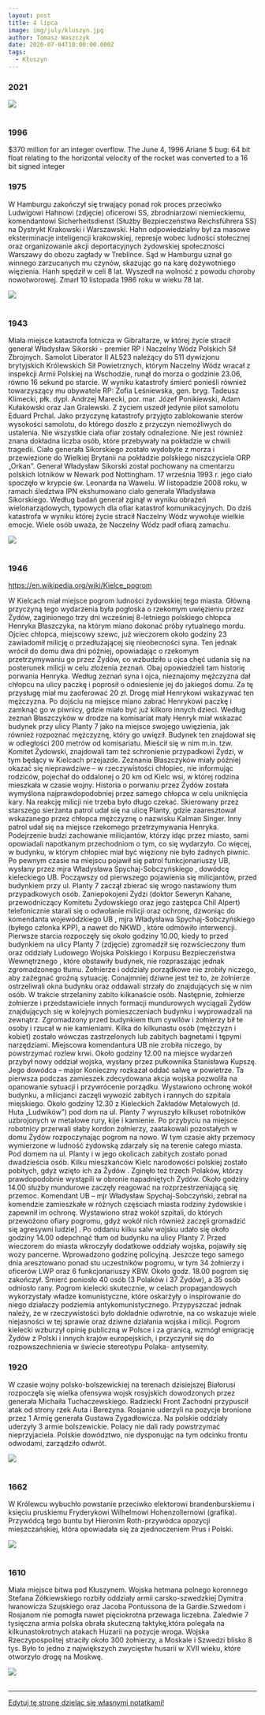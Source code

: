 ```yaml
---
layout: post
title: 4 lipca
image: img/july/kluszyn.jpg
author: Tomasz Waszczyk
date: 2020-07-04T10:00:00.000Z
tags:
  - Kłuszyn
---
```


### 2021

<img src="./img/july/dowjones.jpeg"><br><br>

### 1996

$370 million for an integer overflow. The June 4, 1996 Ariane 5 bug: 64 bit float relating to the horizontal velocity of the rocket was converted to a 16 bit signed integer

### 1975

W Hamburgu zakończył się trwający ponad rok proces przeciwko Ludwigowi Hahnowi (zdjęcie) oficerowi SS, zbrodniarzowi niemieckiemu, komendantowi Sicherheitsdienst (Służby Bezpieczeństwa Reichsführera SS) na Dystrykt Krakowski i Warszawski.
Hahn odpowiedzialny był za masowe eksterminacje inteligencji krakowskiej, represje wobec ludności stołecznej oraz organizowanie akcji deportacyjnych żydowskiej społeczności Warszawy do obozu zagłady w Treblince.
Sąd w Hamburgu uznał go winnego zarzucanych mu czynów, skazując go na karę dożywotniego więzienia. Hanh spędził w celi 8 lat. Wyszedł na wolność z powodu choroby nowotworowej. Zmarł 10 listopada 1986 roku w wieku 78 lat.

<img src="./img/july/hahn.jpg"><br><br>

### 1943

Miała miejsce katastrofa lotnicza w Gibraltarze, w której życie stracił generał Władysław Sikorski - premier RP i Naczelny Wódz Polskich Sił Zbrojnych.
Samolot Liberator II AL523 należący do 511 dywizjonu brytyjskich Królewskich Sił Powietrznych, którym Naczelny Wódz wracał z inspekcji Armii Polskiej na Wschodzie, runął do morza o godzinie 23.06, równo 16 sekund po starcie. W wyniku katastrofy śmierć ponieśli również towarzyszący mu obywatele RP: Zofia Leśniewska, gen. bryg. Tadeusz Klimecki, płk. dypl. Andrzej Marecki, por. mar. Józef Ponikiewski, Adam Kułakowski oraz Jan Gralewski. Z życiem uszedł jedynie pilot samolotu Eduard Prchal. Jako przyczynę katastrofy przyjęto zablokowanie sterów wysokości samolotu, do którego doszło z przyczyn niemożliwych do ustalenia. Nie wszystkie ciała ofiar zostały odnalezione. Nie jest również znana dokładna liczba osób, które przebywały na pokładzie w chwili tragedii. Ciało generała Sikorskiego zostało wydobyte z morza i przewiezione do Wielkiej Brytanii na pokładzie polskiego niszczyciela ORP „Orkan”. Generał Władysław Sikorski został pochowany na cmentarzu polskich lotników w Newark pod Nottingham. 17 września 1993 r. jego ciało spoczęło w krypcie św. Leonarda na Wawelu. W listopadzie 2008 roku, w ramach śledztwa IPN ekshumowano ciało generała Władysława Sikorskiego. Według badań generał zginął w wyniku obrażeń wielonarządowych, typowych dla ofiar katastrof komunikacyjnych. Do dziś katastrofa w wyniku której życie stracił Naczelny Wódz wywołuje wielkie emocje. Wiele osób uważa, że Naczelny Wódz padł ofiarą zamachu.

<img src="./img/july/gibraltar.jpg"><br><br>

### 1946

https://en.wikipedia.org/wiki/Kielce_pogrom

W Kielcach miał miejsce pogrom ludności żydowskiej tego miasta.
Główną przyczyną tego wydarzenia była pogłoska o rzekomym uwięzieniu przez Żydów, zaginionego trzy dni wcześniej 8-letniego polskiego chłopca Henryka Błaszczyka, na którym miano dokonać próby rytualnego mordu. Ojciec chłopca, miejscowy szewc, już wieczorem około godziny 23 zawiadomił milicję o przedłużającej się nieobecności syna. Ten jednak wrócił do domu dwa dni później, opowiadając o rzekomym przetrzymywaniu go przez Żydów, co wzbudziło u ojca chęć udania się na posterunek milicji w celu złożenia zeznań. Obaj opowiedzieli tam historię porwania Henryka. Według zeznań syna i ojca, nieznajomy mężczyzna dał chłopcu na ulicy paczkę i poprosił o odniesienie jej do jakiegoś domu. Za tę przysługę miał mu zaoferować 20 zł. Drogę miał Henrykowi wskazywać ten mężczyzna. Po dojściu na miejsce miano zabrać Henrykowi paczkę i zamknąć go w piwnicy, gdzie miało być już kilkoro innych dzieci. Według zeznań Błaszczyków w drodze na komisariat mały Henryk miał wskazać budynek przy ulicy Planty 7 jako na miejsce swojego uwięzienia, jak również rozpoznać mężczyznę, który go uwięził. Budynek ten znajdował się w odległości 200 metrów od komisariatu. Mieścił się w nim m.in. tzw. Komitet Żydowski, znajdowali tam też schronienie przypadkowi Żydzi, w tym będący w Kielcach przejazde. Zeznania Błaszczyków miały później okazać się nieprawdziwe – w rzeczywistości chłopiec, nie informując rodziców, pojechał do oddalonej o 20 km od Kielc wsi, w której rodzina mieszkała w czasie wojny. Historia o porwaniu przez Żydów została wymyślona najprawdopodobniej przez samego chłopca w celu uniknięcia kary.
Na reakcję milicji nie trzeba było długo czekać. Skierowany przez starszego sierżanta patrol udał się na ulicę Planty, gdzie zaaresztował wskazanego przez chłopca mężczyznę o nazwisku Kalman Singer. Inny patrol udał się na miejsce rzekomego przetrzymywania Henryka. Podejrzenie budzi zachowanie milicjantów, którzy idąc przez miasto, sami opowiadali napotkanym przechodniom o tym, co się wydarzyło. Co więcej, w budynku, w którym chłopiec miał być więziony nie było żadnych piwnic. Po pewnym czasie na miejscu pojawił się patrol funkcjonariuszy UB, wysłany przez mjra Władysława Spychaj-Sobczyńskiego , dowódcę kieleckiego UB.
Począwszy od pierwszego pojawienia się milicjantów, przed budynkiem przy ul. Planty 7 zaczął zbierać się wrogo nastawiony tłum przypadkowych osób. Zaniepokojeni Żydzi (doktor Seweryn Kahane, przewodniczący Komitetu Żydowskiego oraz jego zastępca Chil Alpert) telefonicznie starali się o odwołanie milicji oraz ochronę, dzwoniąc do komendanta wojewódzkiego UB , mjra Władysława Spychaj-Sobczyńskiego (byłego członka KPP), a nawet do NKWD , które odmówiło interwencji.
Pierwsze starcia rozpoczęły się około godziny 10.00, kiedy to przed budynkiem na ulicy Planty 7 (zdjęcie) zgromadził się rozwścieczony tłum oraz oddziały Ludowego Wojska Polskiego i Korpusu Bezpieczeństwa Wewnętrznego , które obstawiły budynek, nie rozpraszając jednak zgromadzonego tłumu. Żołnierze i oddziały porządkowe nie zrobiły niczego, aby zażegnać groźną sytuację. Conajmniej dziwne jest też to, że żołnierze ostrzeliwali okna budynku oraz oddawali strzały do znajdujących się w nim osób. W trakcie strzelaniny zabito kilkanaście osób. Następnie, żołnierze żołnierze i przedstawiciele innych formacji mundurowych wyciągali Żydów znajdujących się w kolejnych pomieszczeniach budynku i wyprowadzali na zewnątrz. Zgromadzony przed budynkiem tłum cywilów i żołnierzy bił te osoby i rzucał w nie kamieniami. Kilka do kilkunastu osób (mężczyzn i kobiet) zostało wówczas zastrzelonych lub zabitych bagnetami i tępymi narzędziami. Miejscowa komendantura UB nie zrobiła niczego, by powstrzymać rozlew krwi. Około godziny 12.00 na miejsce wydarzeń przybył nowy oddział wojska, wysłany przez
pułkownika Stanisława Kupszę. Jego dowódca – major Konieczny rozkazał oddać salwę w powietrze. Ta pierwsza podczas zamieszek zdecydowana akcja wojska pozwoliła na opanowanie sytuacji i przywrócenie porządku. Wystawiono ochronę wokół budynku, a milicjanci zaczęli wywozić zabitych i rannych do szpitala miejskiego. Około godziny 12.30 z Kieleckich Zakładów Metalowych (d. Huta „Ludwików”) pod dom na ul. Planty 7 wyruszyło kilkuset robotników uzbrojonych w metalowe rury, kije i kamienie. Po przybyciu na miejsce robotnicy przerwali słaby kordon żołnierzy, zaatakowali pozostałych w domu Żydów rozpoczynając pogrom na nowo. W tym czasie akty przemocy wymierzone w ludność żydowską zdarzały się na terenie całego miasta. Pod domem na ul. Planty i w jego okolicach zabitych zostało ponad dwadzieścia osób. Kilku mieszkańców Kielc narodowości polskiej zostało pobitych, gdyż wzięto ich za Żydów . Zginęło też trzech Polaków, którzy prawdopodobnie wystąpili w obronie napadniętych Żydów.
Około godziny 14.00 służby mundurowe zaczęły reagować na rozprzestrzeniającą się przemoc. Komendant UB – mjr Władysław Spychaj-Sobczyński, zebrał na komendzie zamieszkałe w różnych częściach miasta rodziny żydowskie i zapewnił im ochronę. Wystawiono straż wokół szpitali, do których przewożono ofiary pogromu, gdyż wokół nich również zaczęli gromadzić się agresywni ludzie] . Po oddaniu kilku salw wojsku udało się około godziny 14.00 odepchnąć tłum od budynku na ulicy Planty 7. Przed wieczorem do miasta wkroczyły dodatkowe oddziały wojska, pojawiły się wozy pancerne. Wprowadzono godzinę policyjną. Jeszcze tego samego dnia aresztowano ponad stu uczestników pogromu, w tym 34 żołnierzy i oficerów LWP oraz 6 funkcjonariuszy KBW. Około godz. 18.00 pogrom się zakończył.
Śmierć poniosło 40 osób (3 Polaków i 37 Żydów), a 35 osób odniosło rany.
Pogrom kielecki skutecznie, w celach propagandowych wykorzystały władze komunistyczne, które oskarżyły o inspirowanie do niego działaczy podziemia antykomunistycznego. Przypyszczać jednak należy, że w rzeczywistości było dokładnie odwrotnie, na co wskazuje wiele niejasności w tej sprawie oraz dziwne działania wojska i milicji.
Pogrom kielecki wzburzył opinię publiczną w Polsce i za granicą, wzmógł emigrację Żydów z Polski i innych krajów europejskich, i przyczynił się do rozpowszechnienia w świecie stereotypu Polaka- antysemity.

### 1920

W czasie wojny polsko-bolszewickiej na terenach dzisiejszej Białorusi rozpoczęła się wielka ofensywa wojsk rosyjskich dowodzonych przez generała Michaiła Tuchaczewskiego. Radziecki Front Zachodni przypuscił atak od strony rzek Auta i Berezyna. Rosjanie uderzyli na pozycje bronione przez 1 Armię generała Gustawa Zygadłowicza.
Na polskie oddziały uderzyły 3 armie
bolszewickie. Polacy nie dali rady
powstrzymać nieprzyjaciela. Polskie
dowództwo, nie dysponując na tym odcinku
frontu odwodami, zarządziło odwrót.

<img src="./img/july/odwrot.jpg"><br><br>

### 1662

W Królewcu wybuchło powstanie przeciwko elektorowi brandenburskiemu i księciu pruskiemu Fryderykowi Wilhelmowi Hohenzollernowi (grafika).
Przywódcą tego buntu był Hieronim Roth-przywódca opozycji mieszczańskiej, która opowiadała się za zjednoczeniem Prus i Polski.

<img src="./img/july/hohen.jpg"><br><br>

### 1610

Miała miejsce bitwa pod Kłuszynem.
Wojska hetmana polnego koronnego Stefana Żółkiewskiego rozbiły oddziały armii carsko-szwedzkiej Dymitra Iwanowicza Szujskiego oraz Jacoba Pontussona de la Gardie.Szwedom i Rosjanom nie pomogła nawet pięciokrotna przewaga liczebna. Zaledwie 7 tysięczna armia polska obrała skuteczną taktykę,która polegała na kilkunastokrotnych atakach Huzarii na pozycje wroga. Wojska Rzeczypospolitej straciły
około 300 żołnierzy, a Moskale i Szwedzi
blisko 8 tys. Było to jedno z największych
zwycięstw husarii w XVII wieku, które
otworzyło drogę na Moskwę.

<img src="./img/july/kluszyn.jpg"><br><br>

---

<a href="https://github.com/TomaszWaszczyk/historia.waszczyk.com/edit/master/src/content/july-4.md" target="_blank">Edytuj tę stronę dzieląc się własnymi notatkami!</a>
